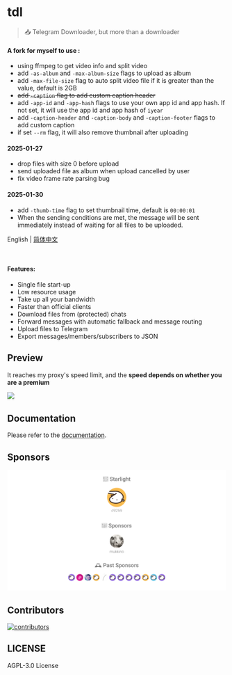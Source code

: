 # tdl

<img align="right" src="docs/assets/img/logo.png" height="280" alt="">

> 📥 Telegram Downloader, but more than a downloader

#### A fork for myself to use :
- using ffmpeg to get video info and split video
- add `-as-album` and `-max-album-size` flags to upload as album
- add `-max-file-size` flag to auto split video file if it is greater than the value, default is 2GB
- <s>add `-caption` flag to add custom caption header</s>
- add `-app-id` and `-app-hash` flags to use your own app id and app hash. If not set, it will use the app id and app hash of `iyear`
- add `-caption-header` and `-caption-body` and `-caption-footer` flags to add custom caption
- if set `--rm` flag, it will also remove thumbnail after uploading

#### 2025-01-27
- drop files with size 0 before upload
- send uploaded file as album when upload cancelled by user
- fix video frame rate parsing bug

#### 2025-01-30
- add `-thumb-time` flag to set thumbnail time, default is `00:00:01`
- When the sending conditions are met, the message will be sent immediately instead of waiting for all files to be uploaded.

English | <a href="README_zh.md">简体中文</a>

<p>
<img src="https://img.shields.io/github/go-mod/go-version/iyear/tdl?style=flat-square" alt="">
<img src="https://img.shields.io/github/license/iyear/tdl?style=flat-square" alt="">
<img src="https://img.shields.io/github/actions/workflow/status/iyear/tdl/master.yml?branch=master&amp;style=flat-square" alt="">
<img src="https://img.shields.io/github/v/release/iyear/tdl?color=red&amp;style=flat-square" alt="">
<img src="https://img.shields.io/github/downloads/iyear/tdl/total?style=flat-square" alt="">
</p>

#### Features:
- Single file start-up
- Low resource usage
- Take up all your bandwidth
- Faster than official clients
- Download files from (protected) chats
- Forward messages with automatic fallback and message routing
- Upload files to Telegram
- Export messages/members/subscribers to JSON

## Preview

It reaches my proxy's speed limit, and the **speed depends on whether you are a premium**

![](docs/assets/img/preview.gif)

## Documentation

Please refer to the [documentation](https://docs.iyear.me/tdl/).

## Sponsors

![](https://raw.githubusercontent.com/iyear/sponsor/master/sponsors.svg)

## Contributors
<a href="https://github.com/lshcx/tdl/graphs/contributors">
  <img src="https://contrib.rocks/image?repo=iyear/tdl&max=750&columns=20" alt="contributors"/>
</a>

## LICENSE

AGPL-3.0 License
